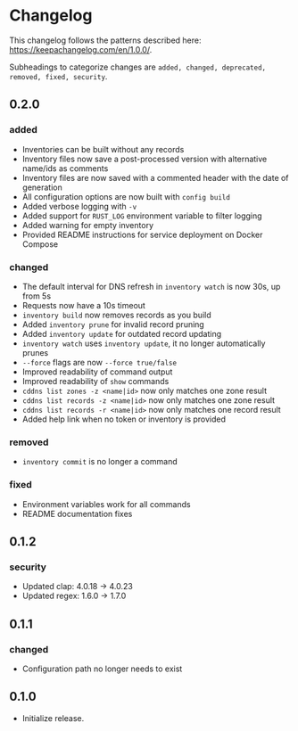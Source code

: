 Changelog
=========
This changelog follows the patterns described here: https://keepachangelog.com/en/1.0.0/.

Subheadings to categorize changes are `added, changed, deprecated, removed, fixed, security`.

## 0.2.0
### added
- Inventories can be built without any records
- Inventory files now save a post-processed version with alternative name/ids as comments
- Inventory files are now saved with a commented header with the date of generation
- All configuration options are now built with `config build`
- Added verbose logging with `-v`
- Added support for `RUST_LOG` environment variable to filter logging
- Added warning for empty inventory
- Provided README instructions for service deployment on Docker Compose
### changed
- The default interval for DNS refresh in `inventory watch` is now 30s, up from 5s
- Requests now have a 10s timeout
- `inventory build` now removes records as you build
- Added `inventory prune` for invalid record pruning
- Added `inventory update` for outdated record updating
- `inventory watch` uses `inventory update`, it no longer automatically prunes
- `--force` flags are now `--force true/false`
- Improved readability of command output
- Improved readability of `show` commands
- `cddns list zones -z <name|id>` now only matches one zone result
- `cddns list records -z <name|id>` now only matches one zone result
- `cddns list records -r <name|id>` now only matches one record result
- Added help link when no token or inventory is provided
### removed
- `inventory commit` is no longer a command
### fixed
- Environment variables work for all commands
- README documentation fixes

## 0.1.2
### security
- Updated clap: 4.0.18 -> 4.0.23
- Updated regex: 1.6.0 -> 1.7.0

## 0.1.1
### changed
- Configuration path no longer needs to exist

## 0.1.0
- Initialize release.
